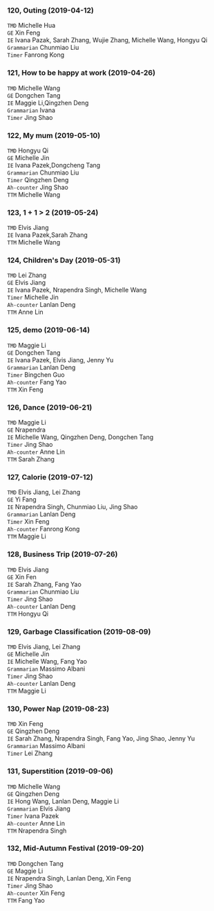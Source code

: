 ### 120, Outing (2019-04-12)
`TMD` Michelle Hua  
`GE` Xin Feng    
`IE` Ivana Pazak, Sarah Zhang, Wujie Zhang, Michelle Wang, Hongyu Qi      
`Grammarian` Chunmiao Liu    
`Timer` Fanrong Kong    

### 121, How to be happy at work (2019-04-26)
`TMD` Michelle Wang   
`GE` Dongchen Tang    
`IE` Maggie Li,Qingzhen Deng         
`Grammarian` Ivana    
`Timer` Jing Shao    

### 122, My mum (2019-05-10)
`TMD` Hongyu Qi   
`GE` Michelle Jin    
`IE` Ivana Pazek,Dongcheng Tang         
`Grammarian` Chunmiao Liu    
`Timer` Qingzhen Deng    
`Ah-counter` Jing Shao   
`TTM` Michelle Wang

### 123, 1 + 1 > 2 (2019-05-24)
`TMD` Elvis Jiang   
`IE` Ivana Pazek,Sarah Zhang         
`TTM` Michelle Wang   

### 124, Children's Day (2019-05-31)
`TMD` Lei Zhang   
`GE` Elvis Jiang    
`IE` Ivana Pazek, Nrapendra Singh, Michelle Wang         
`Timer` Michelle Jin    
`Ah-counter` Lanlan Deng   
`TTM` Anne Lin

### 125, demo (2019-06-14)
`TMD` Maggie Li   
`GE` Dongchen Tang    
`IE` Ivana Pazek, Elvis Jiang, Jenny Yu     
`Grammarian` Lanlan Deng   
`Timer` Bingchen Guo    
`Ah-counter` Fang Yao   
`TTM` Xin Feng

### 126, Dance (2019-06-21)
`TMD` Maggie Li   
`GE` Nrapendra    
`IE` Michelle Wang, Qingzhen Deng, Dongchen Tang         
`Timer` Jing Shao    
`Ah-counter` Anne Lin   
`TTM` Sarah Zhang   

### 127, Calorie (2019-07-12)
`TMD` Elvis Jiang, Lei Zhang   
`GE` Yi Fang       
`IE` Nrapendra Singh, Chunmiao Liu, Jing Shao            
`Grammarian` Lanlan Deng   
`Timer` Xin Feng    
`Ah-counter` Fanrong Kong   
`TTM` Maggie Li

### 128, Business Trip (2019-07-26)
`TMD` Elvis Jiang   
`GE` Xin Fen       
`IE` Sarah Zhang, Fang Yao            
`Grammarian` Chunmiao Liu   
`Timer` Jing Shao    
`Ah-counter` Lanlan Deng   
`TTM` Hongyu Qi   

### 129, Garbage Classification (2019-08-09)
`TMD` Elvis Jiang, Lei Zhang   
`GE` Michelle Jin       
`IE` Michelle Wang, Fang Yao            
`Grammarian` Massimo Albani   
`Timer` Jing Shao    
`Ah-counter` Lanlan Deng   
`TTM` Maggie Li   

### 130, Power Nap (2019-08-23)
`TMD` Xin Feng   
`GE` Qingzhen Deng       
`IE` Sarah Zhang, Nrapendra Singh, Fang Yao, Jing Shao, Jenny Yu            
`Grammarian` Massimo Albani   
`Timer` Lei Zhang    
 
### 131, Superstition (2019-09-06)  
`TMD` Michelle Wang     
`GE` Qingzhen Deng       
`IE` Hong Wang, Lanlan Deng, Maggie Li            
`Grammarian` Elvis Jiang     
`Timer` Ivana Pazek   
`Ah-counter` Anne Lin   
`TTM` Nrapendra Singh   

### 132, Mid-Autumn Festival (2019-09-20)  
`TMD` Dongchen Tang     
`GE` Maggie Li       
`IE` Nrapendra Singh, Lanlan Deng, Xin Feng          
`Timer` Jing Shao   
`Ah-counter` Xin Feng   
`TTM` Fang Yao
